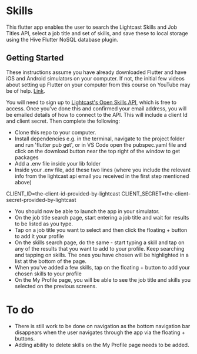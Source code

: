 # Skills

This flutter app enables the user to search the Lightcast Skills and Job Titles API, select a job title and set of skills, and save these to local storage using the Hive Flutter NoSQL database plugin.

## Getting Started

These instructions assume you have already downloaded Flutter and have iOS and Android simulators on your computer. If not, the initial few videos about setting up Flutter on your computer from this course on YouTube may be of help. [Link](https://www.youtube.com/watch?v=I9ceqw5Ny-4&list=PLSzsOkUDsvdtl3Pw48-R8lcK2oYkk40cm).

You will need to sign up to [Lightcast's Open Skills API](https://lightcast.io/open-skills/access), which is free to access. Once you've done this and confirmed your email address, you will be emailed details of how to connect to the API. This will include a client Id and client secret. Then complete the following:

- Clone this repo to your computer.
- Install dependencies e.g. in the terminal, navigate to the project folder and run 'flutter pub get', or in VS Code open the pubspec.yaml file and click on the download button near the top right of the window to get packages
- Add a .env file inside your lib folder
- Inside your .env file, add these two lines (where you include the relevant info from the lightcast api email you received in the first step mentioned above) 

CLIENT_ID=the-client-id-provided-by-lightcast
CLIENT_SECRET=the-client-secret-provided-by-lightcast

- You should now be able to launch the app in your simulator. 
- On the job title search page, start entering a job title and wait for results to be listed as you type. 
- Tap on a job title you want to select and then click the floating + button to add it your profile
- On the skills search page, do the same - start typing a skill and tap on any of the results that you want to add to your profile. Keep searching and tapping on skills. The ones you have chosen will be highlighted in a list at the bottom of the page.
- When you've added a few skills, tap on the floating + button to add your chosen skills to your profile
- On the My Profile page, you will be able to see the job title and skills you selected on the previous screens.

# To do
- There is still work to be done on navigation as the bottom navigation bar disappears when the user navigates through the app via the floating + buttons.
- Adding ability to delete skills on the My Profile page needs to be added.
